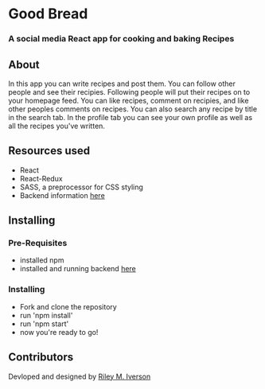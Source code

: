 # Good Bread
### A social media React app for cooking and baking Recipes

## About
In this app you can write recipes and post them. You can follow other people and see their recipies. Following people will put their recipes on to your homepage feed. You can like recipes, comment on recipies, and like other peoples comments on recipes. You can also search any recipe by title in the search tab. In the profile tab you can see your own profile as well as all the recipes you've written.

## Resources used
* React
* React-Redux
* SASS, a preprocessor for CSS styling
* Backend information [here](https://github.com/Rmiverson/goodbread-backend)

## Installing
### Pre-Requisites
* installed npm
* installed and running backend [here](https://github.com/Rmiverson/goodbread-backend)

### Installing
* Fork and clone the repository
* run 'npm install'
* run 'npm start'
* now you're ready to go!

## Contributors
Devloped and designed by [Riley M. Iverson](https://github.com/Rmiverson)
